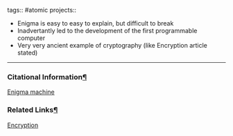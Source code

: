 tags:: #atomic projects::[](https://natmeng.github.io/memx2/atomic/Enigma/)

- Enigma is easy to easy to explain, but difficult to break
- Inadvertantly led to the development of the first programmable computer
- Very very ancient example of cryptography (like Encryption article stated)

---

### Citational Information[¶](https://natmeng.github.io/memx2/sources/Enigma_Machine/#citational-information "Permanent link")

[Enigma machine](https://natmeng.github.io/memx2/sources/Enigma_Machine/) 

### Related Links[¶](https://natmeng.github.io/memx2/atomic/Enigma/#related-links "Permanent link")

[Encryption](https://natmeng.github.io/memx2/sources/Encryption/) 